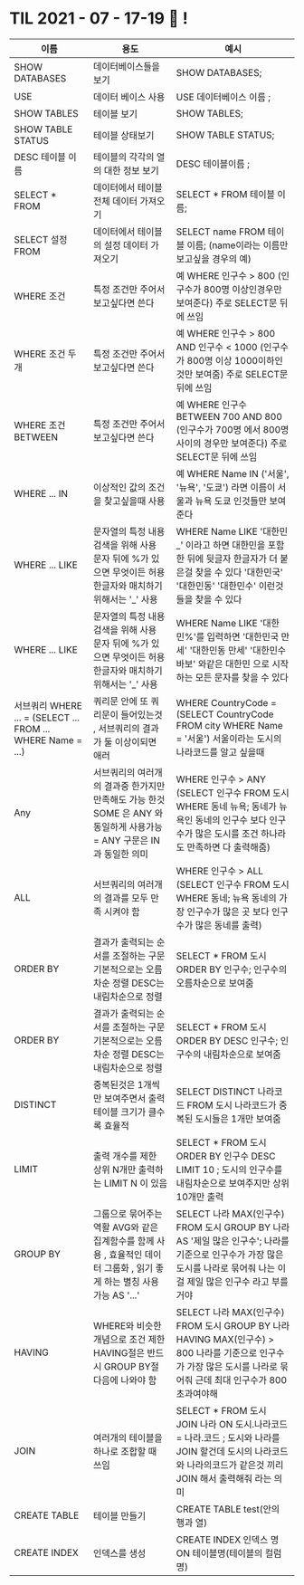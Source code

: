 # TIL 2021 - 07 - 17-19 📖 !

| 이름 | 용도 | 예시 | 
|---|---|---|
| SHOW DATABASES | 데이터베이스들을 보기   | SHOW DATABASES;  |
| USE | 데이터 베이스 사용 | USE 데이터베이스 이름 ;  |
| SHOW TABLES | 테이블 보기 |  SHOW TABLES; |
| SHOW TABLE STATUS | 테이블 상태보기 | SHOW TABLE STATUS;  |
| DESC 테이블 이름 | 테이블의 각각의 열의 대한 정보 보기 | DESC 테이블이름 ;  |
| SELECT * FROM | 데이터에서 테이블 전체 데이터 가져오기 | SELECT * FROM 테이블 이름;  |
| SELECT 설정 FROM | 데이터에서 테이블의 설정 데이터 가져오기 | SELECT name FROM 테이블 이름; (name이라는 이름만 보고싶을 경우의 예) |
| WHERE 조건 | 특정 조건만 주어서 보고싶다면 쓴다 | 예 WHERE 인구수 > 800 (인구수가 800명 이상인경우만 보여준다) 주로 SELECT문 뒤에 쓰임  |
| WHERE 조건 두개 | 특정 조건만 주어서 보고싶다면 쓴다 | 예 WHERE 인구수 > 800 AND 인구수 < 1000 (인구수가 800명 이상 1000이하인 것만 보여줌) 주로 SELECT문 뒤에 쓰임  |
| WHERE 조건 BETWEEN| 특정 조건만 주어서 보고싶다면 쓴다 | 예 WHERE 인구수 BETWEEN 700 AND 800 (인구수가 700명 에서 800명 사이의 경우만 보여준다) 주로 SELECT문 뒤에 쓰임  |
| WHERE ... IN | 이상적인 값의 조건을 찾고싶을때 사용 | 예 WHERE Name IN ('서울', '뉴욕', '도쿄') 라면 이름이 서울과 뉴욕 도쿄 인것들만 보여준다 |
| WHERE ... LIKE | 문자열의 특정 내용 검색을 위해 사용 문자 뒤에 %가 있으면 무엇이든 허용 한글자와 매치하기 위해서는 '_' 사용 | WHERE Name LIKE '대한민_' 이라고 하면 대한민을 포함한 뒤에 뒷글자 한글자가 더 붙은걸 찾을 수 있다 '대한민국' '대한민동' '대한민수' 이런것들을 찾을 수 있다 |
| WHERE ... LIKE | 문자열의 특정 내용 검색을 위해 사용 문자 뒤에 %가 있으면 무엇이든 허용 한글자와 매치하기 위해서는 '_' 사용 | WHERE Name LIKE '대한민%'를 입력하면 '대한민국 만세' '대한민동 만세' '대한민수 바보' 와같은 대한민 으로 시작하는 모든 문자를 찾을 수 있다 |
| 서브쿼리 WHERE ...  = (SELECT ... FROM ... WHERE Name = ...) | 쿼리문 안에 또 쿼리문이 들어있는것 , 서브쿼리의 결과가 둘 이상이되면 애러 | WHERE CountryCode = (SELECT CountryCode FROM city WHERE Name = '서울')  서울이라는 도시의 나라코드를 알고 싶을때  |
| Any | 서브쿼리의 여러개의 결과중 한가지만 만족해도 가능 한것 SOME 은 ANY 와 동일하게 사용가능 = ANY 구문은 IN과 동일한 의미 | WHERE 인구수 > ANY (SELECT 인구수 FROM 도시 WHERE 동네 뉴욕; 동네가 뉴욕인 동네의 인구수 보다 인구수가 많은 도시를 조건 하나라도 만족하면 다 출력해줌)  |
| ALL | 서브쿼리의 여러개의 결과를 모두 만족 시켜야 함 | WHERE 인구수 > ALL (SELECT 인구수 FROM 도시 WHERE 동네; 뉴욕 동네의 가장 인구수가 많은 곳 보다 인구수가 많은 동네를 출력)  |
| ORDER BY | 결과가 출력되는 순서를 조절하는 구문 기본적으로는 오름차순 정렬 DESC는 내림차순으로 정렬  | SELECT * FROM 도시 ORDER BY 인구수; 인구수의 오름차순으로 보여줌    |
| ORDER BY | 결과가 출력되는 순서를 조절하는 구문 기본적으로는 오름차순 정렬 DESC는 내림차순으로 정렬  | SELECT * FROM 도시 ORDER BY DESC 인구수; 인구수의 내림차순으로 보여줌    |
| DISTINCT | 중복된것은 1개씩만 보여주면서 출력 테이블 크기가 클수록 효율적 | SELECT DISTINCT 나라코드 FROM 도시  나라코드가 중복된 도시들은 1개만 보여줌 |
| LIMIT | 출력 개수를 제한 상위 N개만 출력하는 LIMIT N 이 있음 | SELECT * FROM 도시 ORDER BY 인구수 DESC LIMIT 10 ; 도시의 인구수를 내림차순으로 보여주지만 상위 10개만 출력  |
| GROUP BY | 그룹으로 묶어주는 역활 AVG와 같은 집계함수를 함께 사용 , 효율적인 데이터 그룹화 , 읽기 좋게 하는 별칭 사용가능 AS '...' | SELECT 나라 MAX(인구수) FROM 도시 GROUP BY 나라 AS '제일 많은 인구수'; 나라를 기준으로 인구수가 가장 많은 도시를 나라로 묶어줘 나는 이걸 제일 많은 인구수 라고 부를거야 |
| HAVING | WHERE와 비슷한 개념으로 조건 제한 HAVING절은 반드시 GROUP BY절 다음에 나와야 함 | SELECT 나라 MAX(인구수) FROM 도시 GROUP BY 나라 HAVING MAX(인구수) > 800 나라를 기준으로 인구수가 가장 많은 도시를 나라로 묶어줘 근데 최대 인구수가 800 초과여야해 |
| JOIN | 여러개의 테이블을 하나로 조합할 때 쓰임 | SELECT * FROM 도시 JOIN 나라 ON 도시.나라코드 = 나라.코드 ; 도시와 나라를 JOIN 할건데 도시의 나라코드와 나라의코드가 같은것 끼리 JOIN 해서 출력해줘 라는 의미  |
| CREATE TABLE | 테이블 만들기  | CREATE TABLE test(안의 행과 열)   |
| CREATE INDEX  | 인덱스를 생성 | CREATE INDEX 인덱스 명 ON 테이블명(테이블의 컬럼명)  |
